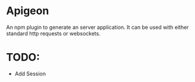 # Apigeon

An npm plugin to generate an server application. It can be used with either standard http requests or websockets.

# TODO:

- Add Session
